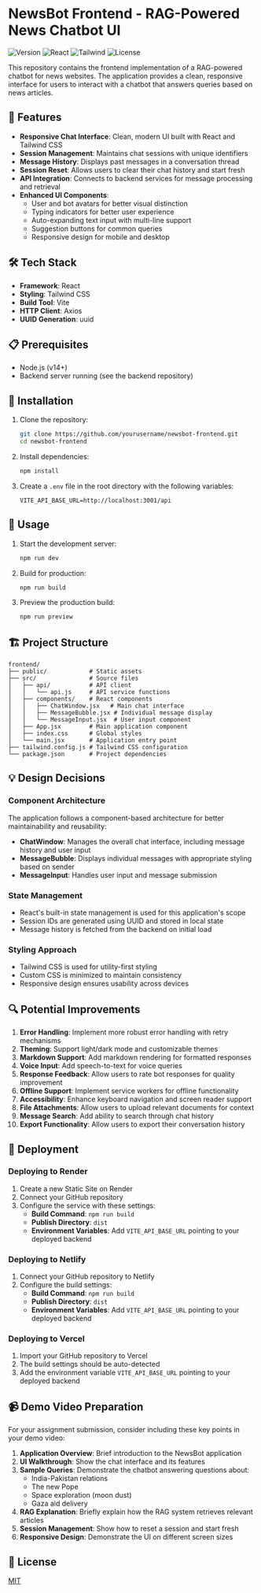 # NewsBot Frontend - RAG-Powered News Chatbot UI

![Version](https://img.shields.io/badge/version-1.0.0-blue.svg)
![React](https://img.shields.io/badge/react-v18+-blue.svg)
![Tailwind](https://img.shields.io/badge/tailwind-v3.3-blue.svg)
![License](https://img.shields.io/badge/license-MIT-orange.svg)

This repository contains the frontend implementation of a RAG-powered chatbot for news websites. The application provides a clean, responsive interface for users to interact with a chatbot that answers queries based on news articles.

## 🚀 Features

- **Responsive Chat Interface**: Clean, modern UI built with React and Tailwind CSS
- **Session Management**: Maintains chat sessions with unique identifiers
- **Message History**: Displays past messages in a conversation thread
- **Session Reset**: Allows users to clear their chat history and start fresh
- **API Integration**: Connects to backend services for message processing and retrieval
- **Enhanced UI Components**:
  - User and bot avatars for better visual distinction
  - Typing indicators for better user experience
  - Auto-expanding text input with multi-line support
  - Suggestion buttons for common queries
  - Responsive design for mobile and desktop

## 🛠️ Tech Stack

- **Framework**: React
- **Styling**: Tailwind CSS
- **Build Tool**: Vite
- **HTTP Client**: Axios
- **UUID Generation**: uuid

## 📋 Prerequisites

- Node.js (v14+)
- Backend server running (see the backend repository)

## 🔧 Installation

1. Clone the repository:
   ```bash
   git clone https://github.com/yourusername/newsbot-frontend.git
   cd newsbot-frontend
   ```

2. Install dependencies:
   ```bash
   npm install
   ```

3. Create a `.env` file in the root directory with the following variables:
   ```
   VITE_API_BASE_URL=http://localhost:3001/api
   ```

## 🚀 Usage

1. Start the development server:
   ```bash
   npm run dev
   ```

2. Build for production:
   ```bash
   npm run build
   ```

3. Preview the production build:
   ```bash
   npm run preview
   ```

## 🏗️ Project Structure

```
frontend/
├── public/            # Static assets
├── src/               # Source files
│   ├── api/           # API client
│   │   └── api.js     # API service functions
│   ├── components/    # React components
│   │   ├── ChatWindow.jsx   # Main chat interface
│   │   ├── MessageBubble.jsx # Individual message display
│   │   └── MessageInput.jsx  # User input component
│   ├── App.jsx        # Main application component
│   ├── index.css      # Global styles
│   └── main.jsx       # Application entry point
├── tailwind.config.js # Tailwind CSS configuration
└── package.json       # Project dependencies
```

## 💡 Design Decisions

### Component Architecture

The application follows a component-based architecture for better maintainability and reusability:

- **ChatWindow**: Manages the overall chat interface, including message history and user input
- **MessageBubble**: Displays individual messages with appropriate styling based on sender
- **MessageInput**: Handles user input and message submission

### State Management

- React's built-in state management is used for this application's scope
- Session IDs are generated using UUID and stored in local state
- Message history is fetched from the backend on initial load

### Styling Approach

- Tailwind CSS is used for utility-first styling
- Custom CSS is minimized to maintain consistency
- Responsive design ensures usability across devices

## 🔍 Potential Improvements

1. **Error Handling**: Implement more robust error handling with retry mechanisms
2. **Theming**: Support light/dark mode and customizable themes
3. **Markdown Support**: Add markdown rendering for formatted responses
4. **Voice Input**: Add speech-to-text for voice queries
5. **Response Feedback**: Allow users to rate bot responses for quality improvement
6. **Offline Support**: Implement service workers for offline functionality
7. **Accessibility**: Enhance keyboard navigation and screen reader support
8. **File Attachments**: Allow users to upload relevant documents for context
9. **Message Search**: Add ability to search through chat history
10. **Export Functionality**: Allow users to export their conversation history

## 🚀 Deployment

### Deploying to Render

1. Create a new Static Site on Render
2. Connect your GitHub repository
3. Configure the service with these settings:
   - **Build Command**: `npm run build`
   - **Publish Directory**: `dist`
   - **Environment Variables**: Add `VITE_API_BASE_URL` pointing to your deployed backend

### Deploying to Netlify

1. Connect your GitHub repository to Netlify
2. Configure the build settings:
   - **Build Command**: `npm run build`
   - **Publish Directory**: `dist`
   - **Environment Variables**: Add `VITE_API_BASE_URL` pointing to your deployed backend

### Deploying to Vercel

1. Import your GitHub repository to Vercel
2. The build settings should be auto-detected
3. Add the environment variable `VITE_API_BASE_URL` pointing to your deployed backend

## 📹 Demo Video Preparation

For your assignment submission, consider including these key points in your demo video:

1. **Application Overview**: Brief introduction to the NewsBot application
2. **UI Walkthrough**: Show the chat interface and its features
3. **Sample Queries**: Demonstrate the chatbot answering questions about:
   - India-Pakistan relations
   - The new Pope
   - Space exploration (moon dust)
   - Gaza aid delivery
4. **RAG Explanation**: Briefly explain how the RAG system retrieves relevant articles
5. **Session Management**: Show how to reset a session and start fresh
6. **Responsive Design**: Demonstrate the UI on different screen sizes

## 📄 License

[MIT](LICENSE)

